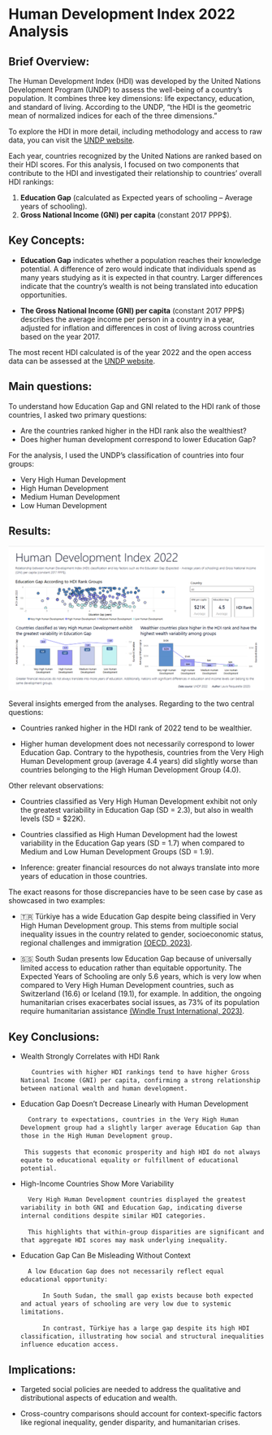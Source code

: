 # Human Development Index 2022 Analysis

## **Brief Overview:**

The Human Development Index (HDI) was developed by the United Nations Development Program (UNDP) to assess the well-being of a country’s population. It combines three key dimensions: life expectancy, education, and standard of living. According to the UNDP, “the HDI is the geometric mean of normalized indices for each of the three dimensions.”

To explore the HDI in more detail, including methodology and access to raw data, you can visit the [UNDP website](https://hdr.undp.org/data-center/human-development-index#/indicies/HDI).

Each year, countries recognized by the United Nations are ranked based on their HDI scores. For this analysis, I focused on two components that contribute to the HDI and investigated their relationship to countries’ overall HDI rankings:

1.	**Education Gap** (calculated as Expected years of schooling – Average years of schooling).
2.	**Gross National Income (GNI) per capita** (constant 2017 PPP$).

## **Key Concepts:**

+	**Education Gap** indicates whether a population reaches their knowledge potential. A difference of zero would indicate that individuals spend as many years studying as it is expected in that country. Larger differences indicate that the country’s wealth is not being translated into education opportunities.

+	**The Gross National Income (GNI) per capita** (constant 2017 PPP$) describes the average income per person in a country in a year, adjusted for inflation and differences in cost of living across countries based on the year 2017.

The most recent HDI calculated is of the year 2022 and the open access data can be assessed at the [UNDP website](https://hdr.undp.org/data-center/documentation-and-downloads).

## **Main questions:**

To understand how Education Gap and GNI related to the HDI rank of those countries, I asked two primary questions:

+ Are the countries ranked higher in the HDI rank also the wealthiest?
+ Does higher human development correspond to lower Education Gap? 

For the analysis, I used the UNDP’s classification of countries into four groups:

+ Very High Human Development
+ High Human Development
+ Medium Human Development 
+ Low Human Development

## **Results:**

![Dashboard](https://github.com/lpasqualette/portfolioHDI/blob/master/HDIPortfolio.png)

Several insights emerged from the analyses. Regarding to the two central questions:

+ Countries ranked higher in the HDI rank of 2022 tend to be wealthier.

+ Higher human development does not necessarily correspond to lower Education Gap. Contrary to the hypothesis, countries from the Very High Human Development group (average 4.4 years) did slightly worse than countries belonging to the High Human Development Group (4.0).

Other relevant observations:

+ Countries classified as Very High Human Development exhibit not only the greatest variability in Education Gap (SD = 2.3), but also in wealth levels (SD = $22K). 

+ Countries classified as High Human Development had the lowest variability in the Education Gap years (SD = 1.7) when compared to Medium and Low Human Development Groups (SD = 1.9).

+ Inference: greater financial resources do not always translate into more years of education in those countries. 

The exact reasons for those discrepancies have to be seen case by case as showcased in two examples:

+ 🇹🇷 Türkiye has a wide Education Gap despite being classified in Very High Human Development group. This stems from multiple social inequality issues in the country related to gender, socioeconomic status, regional challenges and immigration [(OECD, 2023)](https://www.oecd.org/content/dam/oecd/en/publications/reports/2023/04/taking-stock-of-education-reforms-for-access-and-quality-in-turkiye_8ef9c5a2/5ea7657e-en.pdf).

+ 🇸🇸 South Sudan presents low Education Gap because of universally limited access to education rather than equitable opportunity. The Expected Years of Schooling are only 5.6 years, which is very low when compared to Very High Human Development countries, such as Switzerland (16.6) or Iceland (19.1), for example. In addition, the ongoing humanitarian crises exacerbates social issues, as 73% of its population require  humanitarian assistance [(Windle Trust International, 2023)](https://www.windle.org.uk/south-sudan-education-system). 

## Key Conclusions:

+ Wealth Strongly Correlates with HDI Rank

         Countries with higher HDI rankings tend to have higher Gross National Income (GNI) per capita, confirming a strong relationship between national wealth and human development.

+ Education Gap Doesn’t Decrease Linearly with Human Development

        Contrary to expectations, countries in the Very High Human Development group had a slightly larger average Education Gap than those in the High Human Development group.

       This suggests that economic prosperity and high HDI do not always equate to educational equality or fulfillment of educational potential.

+ High-Income Countries Show More Variability

        Very High Human Development countries displayed the greatest variability in both GNI and Education Gap, indicating diverse internal conditions despite similar HDI categories.

        This highlights that within-group disparities are significant and that aggregate HDI scores may mask underlying inequality.

+ Education Gap Can Be Misleading Without Context

        A low Education Gap does not necessarily reflect equal educational opportunity:

            In South Sudan, the small gap exists because both expected and actual years of schooling are very low due to systemic limitations.

            In contrast, Türkiye has a large gap despite its high HDI classification, illustrating how social and structural inequalities influence education access.

## Implications:

+ Targeted social policies are needed to address the qualitative and distributional aspects of education and wealth.

+ Cross-country comparisons should account for context-specific factors like regional inequality, gender disparity, and humanitarian crises.
